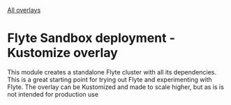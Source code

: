 [All overlays](../)
# Flyte Sandbox deployment - Kustomize overlay
This module creates a standalone Flyte cluster with all its dependencies. This is a great starting point for trying out Flyte and experimenting with Flyte. The overlay can be Kustomized and made to
scale higher, but as is is not intended for production use
